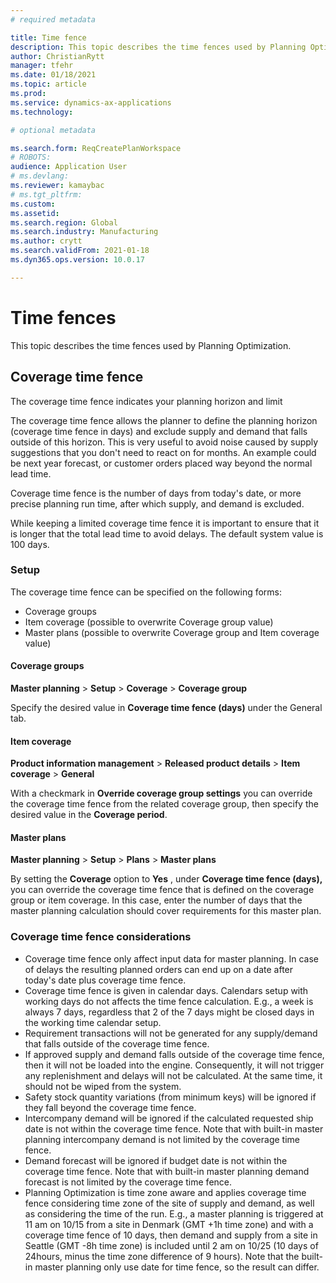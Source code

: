 ```yaml
---
# required metadata

title: Time fence
description: This topic describes the time fences used by Planning Optimization.
author: ChristianRytt
manager: tfehr
ms.date: 01/18/2021
ms.topic: article
ms.prod: 
ms.service: dynamics-ax-applications
ms.technology: 

# optional metadata

ms.search.form: ReqCreatePlanWorkspace
# ROBOTS: 
audience: Application User
# ms.devlang: 
ms.reviewer: kamaybac
# ms.tgt_pltfrm: 
ms.custom: 
ms.assetid: 
ms.search.region: Global
ms.search.industry: Manufacturing
ms.author: crytt
ms.search.validFrom: 2021-01-18
ms.dyn365.ops.version: 10.0.17

---
```

# Time fences

This topic describes the time fences used by Planning Optimization.

## Coverage time fence

The coverage time fence indicates your planning horizon and limit

The coverage time fence allows the planner to define the planning horizon (coverage time fence in days) and exclude supply and demand that falls outside of this horizon. This is very useful to avoid noise caused by supply suggestions that you don&#39;t need to react on for months. An example could be next year forecast, or customer orders placed way beyond the normal lead time.

Coverage time fence is the number of days from today&#39;s date, or more precise planning run time, after which supply, and demand is excluded.

While keeping a limited coverage time fence it is important to ensure that it is longer that the total lead time to avoid delays. The default system value is 100 days.

### Setup

The coverage time fence can be specified on the following forms:

- Coverage groups
- Item coverage (possible to overwrite Coverage group value)
- Master plans (possible to overwrite Coverage group and Item coverage value)

#### Coverage groups

**Master planning** > **Setup** > **Coverage** > **Coverage group**

Specify the desired value in **Coverage time fence (days)** under the General tab.

#### Item coverage

**Product information management** > **Released product details** > **Item coverage** > **General**

With a checkmark in **Override coverage group settings** you can override the coverage time fence from the related coverage group, then specify the desired value in the **Coverage period**.

#### Master plans

**Master planning** > **Setup** > **Plans** > **Master plans**

By setting the  **Coverage**  option to  **Yes** , under **Coverage time fence (days),** you can override the coverage time fence that is defined on the coverage group or item coverage. In this case, enter the number of days that the master planning calculation should cover requirements for this master plan.

### Coverage time fence considerations

- Coverage time fence only affect input data for master planning. In case of delays the resulting planned orders can end up on a date after today&#39;s date plus coverage time fence.
- Coverage time fence is given in calendar days. Calendars setup with working days do not affects the time fence calculation. E.g., a week is always 7 days, regardless that 2 of the 7 days might be closed days in the working time calendar setup.
- Requirement transactions will not be generated for any supply/demand that falls outside of the coverage time fence.
- If approved supply and demand falls outside of the coverage time fence, then it will not be loaded into the engine. Consequently, it will not trigger any replenishment and delays will not be calculated. At the same time, it should not be wiped from the system.
- Safety stock quantity variations (from minimum keys) will be ignored if they fall beyond the coverage time fence.
- Intercompany demand will be ignored if the calculated requested ship date is not within the coverage time fence. Note that with built-in master planning intercompany demand is not limited by the coverage time fence.
- Demand forecast will be ignored if budget date is not within the coverage time fence. Note that with built-in master planning demand forecast is not limited by the coverage time fence.
- Planning Optimization is time zone aware and applies coverage time fence considering time zone of the site of supply and demand, as well as considering the time of the run. E.g., a master planning is triggered at 11 am on 10/15 from a site in Denmark (GMT +1h time zone) and with a coverage time fence of 10 days, then demand and supply from a site in Seattle (GMT -8h time zone) is included until 2 am on 10/25 (10 days of 24hours, minus the time zone difference of 9 hours). Note that the built-in master planning only use date for time fence, so the result can differ.
